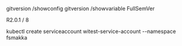 gitversion /showconfig
gitversion /showvariable FullSemVer

R2.0.1 / 8

kubectl create serviceaccount witest-service-account --namespace fsmakka